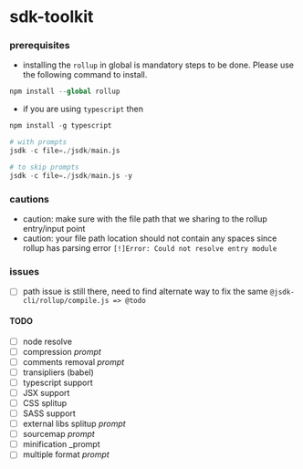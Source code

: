 # sdk-toolkit

### prerequisites

- installing the `rollup` in global is mandatory steps to be done. Please use the following command to install.

```s
npm install --global rollup
```

- if you are using `typescript` then
  
```s
npm install -g typescript
```

```s
# with prompts
jsdk -c file=./jsdk/main.js

# to skip prompts
jsdk -c file=./jsdk/main.js -y 
```


### cautions

- caution: make sure with the file path that we sharing to the rollup entry/input point
- caution: your file path location should not contain any spaces since rollup has parsing error
`[!]Error: Could not resolve entry module`

### issues

- [ ] path issue is still there, need to find alternate way to fix the same `@jsdk-cli/rollup/compile.js => @todo`

#### TODO

- [ ] node resolve
- [ ] compression _prompt_
- [ ] comments removal _prompt_
- [ ] transipliers (babel)
- [ ] typescript support
- [ ] JSX support
- [ ] CSS splitup
- [ ] SASS support
- [ ] external libs splitup _prompt_
- [ ] sourcemap _prompt_
- [ ] minification _prompt
- [ ] multiple format _prompt_